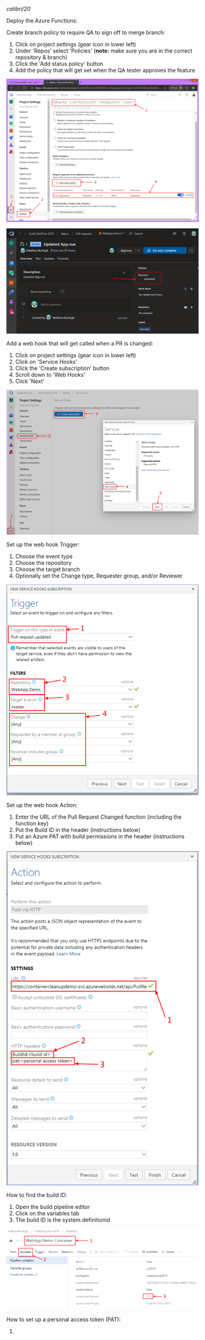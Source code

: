 _calibri/20_ 

Deploy the Azure Functions:

Create branch policy to require QA to sign off to merge branch: 

1. Click on project settings (gear icon in lower left)
2. Under 'Repos' select 'Policies' (**note:** make sure you are in the correct repository & branch)
3. Click the 'Add status policy' button
4. Add the policy that will get set when the QA tester approves the feature

![image.png](/.attachments/image-95ba4ba4-3079-4cf3-8762-02219547973a.png)

![image.png](/.attachments/image-1ea9eb6c-e438-455b-a70b-e6f12ad76e05.png)

Add a web hook that will get called when a PR is changed:

1. Click on project settings (gear icon in lower left)
2. Click on 'Service Hooks'
3. Click the 'Create subscription' button
4. Scroll down to 'Web Hooks'
5. Click 'Next'

![image.png](/.attachments/image-6593a95b-d2c4-4f36-a5c0-1a152b826077.png)

Set up the web hook Trigger:

1. Choose the event type
1. Choose the repository
1. Choose the target branch
1. Optionally set the Change type, Requester group, and/or Reviewer

![image.png](/.attachments/image-7c30fc88-b017-415f-b88e-893d9a76a555.png)

Set up the web hook Action:

1. Enter the URL of the Pull Request Changed function (including the function key)
1. Put the Build ID in the header (instructions below)
1. Put an Azure PAT with build permissions in the header (instructions below)

![image.png](/.attachments/image-8fc5ae08-944b-49b6-8ac6-25a8db9cf93e.png)

How to find the build ID:

1. Open the build pipeline editor
1. Click on the variables tab
1. The build ID is the system.definitionid

![image.png](/.attachments/image-134eec83-1162-4c0b-86be-08fd3758450a.png)

How to set up a personal access token (PAT):

1. 